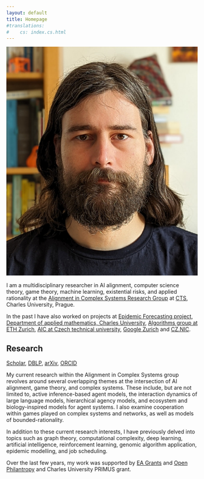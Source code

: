```yaml
---
layout: default
title: Homepage
#translations:
#    cs: index.cs.html
---
```


<img src="/style/gavento-m.jpg" class="index-portait-img">

I am a multidisciplinary researcher in AI alignment, computer science theory, game theory, machine learning, existential risks, and applied rationality at the [Alignment in Complex Systems Research Group](https://acsresearch.org/) at [CTS](http://www.cts.cuni.cz/index.php?m=3&lang=en), Charles University, Prague.

In the past I have also worked on projects at
[Epidemic Forecasting project](http://epidemicforecasting.org/),
[Department of applied mathematics, Charles University](http://kam.mff.cuni.cz/),
[Algorithms group at ETH Zurich](http://inf.ethz.ch/),
[AIC at Czech technical university](http://cs.felk.cvut.cz/),
[Google Zurich](https://www.google.ch/) and
[CZ.NIC](http://nic.cz/).

## Research

[<i class="ai black ai-google-scholar"></i> Scholar](https://scholar.google.com/citations?user=WeCJARQAAAAJ),
[<i class="ai black ai-dblp"></i> DBLP](http://dblp.uni-trier.de/pers/hd/g/Gavenciak:Tomas),
[<i class="ai black ai-arxiv"></i> arXiv](https://arxiv.org/find/all/1/au:+Gavenciak_T/0/1/0/all/0/),
[<i class="ai black ai-orcid"></i> ORCID](https://orcid.org/0000-0003-1119-2426) 

My current research within the Alignment in Complex Systems group revolves around several overlapping themes at the intersection of AI alignment, game theory, and complex systems. These include, but are not limited to, active inference-based agent models, the interaction dynamics of large language models, hierarchical agency models, and ecosystem and biology-inspired models for agent systems. I also examine cooperation within games played on complex systems and networks, as well as models of bounded-rationality.

In addition to these current research interests, I have previously delved into topics such as graph theory, computational complexity, deep learning, artificial intelligence, reinforcement learning, genomic algorithm application, epidemic modelling, and job scheduling.

Over the last few years, my work was supported by [EA Grants](https://www.effectivealtruism.org/grants/) and [Open Philantropy](https://www.openphilanthropy.org/) and Charles University PRIMUS grant.


<!--
## SW Projects

I was developing several software projects, recently [Rain, a distributed computational framework](https://github.com/substantic/rain/) and [GameGym, a game theory library](https://github.com/gavento/gamegym), and several other reseach experiments.

### Student projects

I offer student projects and theis topics both on AI-safety related topics and all the others, aboth theory and implementation/experiments. There is an older [student projects page](/vyuka/projekty.html) (in Czech). Contact me if you are curious or interested.

I am coaching for [Effective Thesis](http://effectivethesis.com/), a good source of EA-aligned thesis topics and projects.

### Teaching

* *Spring 2018:* [Introduction to combinatorics and graph theory](/vyuka/18LS-KGM.html) (in Czech)
* *Spring 2018:* [Introduction to problem solving 2 (IPS2)](http://mj.ucw.cz/vyuka/1718/ips2/) (in Czech)
* *Fall 2017:* [Introduction to problem solving (IPS)](http://mj.ucw.cz/vyuka/1718/ips/) (in Czech)
* [Lecture and exercise archive](/vyuka/archiv.html) (in Czech)
-->

<!--
## Other activities

Czech [Effective Altruism](https://www.effectivealtruism.org/) group ([Spolek pro efektivní altruismus](https://efektivni-altruismus.cz/)) &mdash; council member.
Applied rationality and experiential education with [Epistea Lab](https://experience.epistea.org). 
Co-managing a Tibetan tea house [Dharmasala](http://www.dharmasala.cz/) in Praha Karlín.
Camps with crafts and orchid meadow cutting in [ZČHB Kolovrátek](http://kolovratek.brontosaurus.cz/). 
Climbing with [AKA Praha](http://www.akapraha.cz). 
In the past, I have organized seminars for talented high-school students [MaM](https://mam.mff.cuni.cz/) and [KSP](https://ksp.mff.cuni.cz/).
-->

